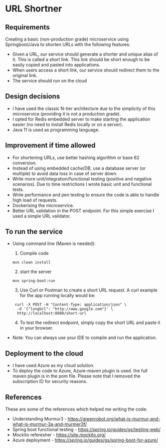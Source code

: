 # URL Shortner

## Requirements

Creating a basic (non-production grade) microservice using Springboot/Java to shorten URLs with the following features:

- Given a URL, our service should generate a shorter and unique alias of it. This is called a short link. This link
  should be short enough to be easily copied and pasted into applications.
- When users access a short link, our service should redirect them to the original link.
- The service should run on the cloud

## Design decisions

- I have used the classic N-tier architecture due to the simplicity of this microservice (providing it is not a
  production grade).
- I opted for Redis embedded server to make starting the application easier (no need to install Redis locally or on a
  server). 
- Java 11 is used as programming language.

## Improvement if time allowed

- For shortening URLs, use better hashing algorithm or base 62 conversion.
- Instead of using embedded cache/DB, use a database server (or multiple) to avoid data loss in case of server down.
- Write more unit/integration/functional testing (positive and negative scenarios). Due to time restrictions I wrote
  basic unit and functional tests.
- Write performance and pen testing to ensure the code is able to handle high load of requests.
- Dockerising the microservice.
- Better URL validation in the POST endpoint. For this simple exercise I used a simple URL validator.

## To run the service

- Using command line (Maven is needed):
    1. Compile code
  ```
  mvn clean install
  ```

    2. start the server
  ```
  mvn spring-boot:run
  
  ```
    3. Use Curl or Postman to create a short URL request. A curl example for the app running locally would be:
  ```
   curl -X POST -H "Content-Type: application/json" \
    -d '{"longUrl": "http://www.google.com"}' \
    http://localhost:8080/short-url
  ```
    4. To test the redirect endpoint, simply copy the short URL and paste it in your browser.


- Note: You can always use your IDE to compile and run the application.

## Deployment to the cloud

- I have used Azure as my cloud solution.
- To deploy the code to Azure, Azure-maven plugin is used. the full maven plugin is in the pom file. Please note that I
  removed the subscription ID for security reasons.

## References

These are some of the references which helped me writing the code:

- Understanding Murmur3 - https://greenrobot.org/what-is-murmur-and-what-is-murmur-3a-and-murmer3f/
- Spring boot functional testing - https://spring.io/guides/gs/testing-web/
- Mockito referesher - https://site.mockito.org/
- Azure deployment - https://spring.io/guides/gs/spring-boot-for-azure/